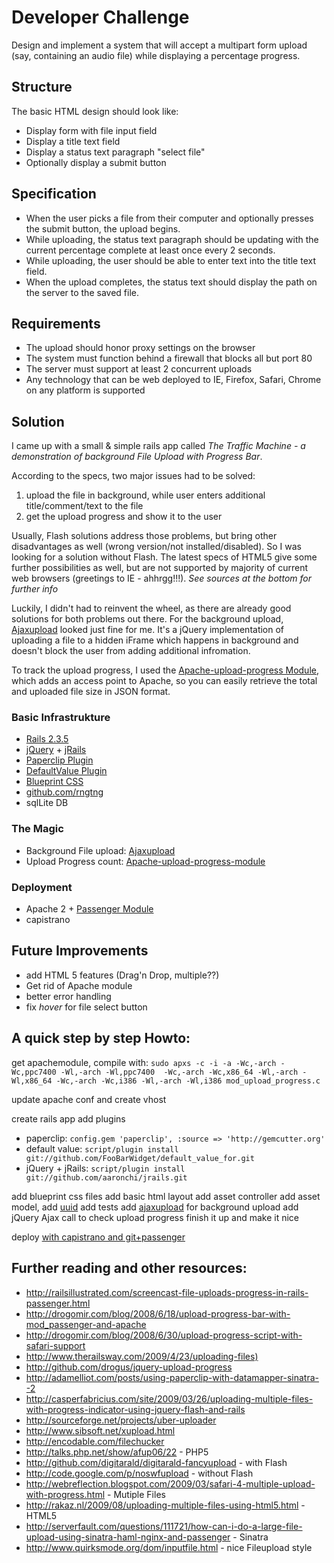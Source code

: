 # Developer Challenge

Design and implement a system that will accept a multipart form upload (say, containing an audio file) while displaying a percentage progress.

## Structure
The basic HTML design should look like:

* Display form with file input field
* Display a title text field
* Display a status text paragraph "select file"
* Optionally display a submit button

## Specification
* When the user picks a file from their computer and optionally presses the submit button, the upload begins.
* While uploading, the status text paragraph should be updating with the current percentage complete at least once every 2 seconds.
* While uploading, the user should be able to enter text into the title text field.
* When the upload completes, the status text should display the path on the server to the saved file.

##  Requirements
* The upload should honor proxy settings on the browser
* The system must function behind a firewall that blocks all but port 80
* The server must support at least 2 concurrent uploads
* Any technology that can be web deployed to IE, Firefox, Safari, Chrome on any platform is supported


## Solution
I came up with a small & simple rails app called *_The Traffic Machine_ - a demonstration of background File Upload with Progress Bar*.

According to the specs, two major issues had to be solved: 
1. upload the file in background, while user enters additional title/comment/text to the file
2. get the upload progress and show it to the user

Usually, Flash solutions address those problems, but bring other disadvantages as well (wrong version/not installed/disabled). So I was looking for a solution without Flash. The latest specs of HTML5 give some further possibilities as well, but are not supported by majority of current web browsers (greetings to IE - ahhrgg!!!). *See sources at the bottom for further info*

Luckily, I didn't had to reinvent the wheel, as there are already good solutions for both problems out there.  For the
background upload, [Ajaxupload](http://valums.com/ajax-upload/) looked just fine for me. It's a jQuery implementation
of uploading a file to a hidden iFrame which happens in background and doesn't block the user from adding additional infromation.

To track the upload progress, I used the [Apache-upload-progress Module](http://github.com/mpokrywka/apache-upload-progress-module),
which adds an access point to Apache, so you can easily retrieve the total and uploaded file size in JSON format.



### Basic Infrastrukture
* [Rails 2.3.5](http://rubyonrails.org/)
* [jQuery](http://railscasts.com/episodes/136-jquery) + [jRails](http://github.com/aaronchi/jrails)
* [Paperclip Plugin](http://github.com/thoughtbot/paperclip)
* [DefaultValue Plugin](http://blog.phusion.nl/2008/10/03/47/)
* [Blueprint CSS](http://blueprintcss.org/)
* [github.com/rngtng](http://github.com/rngtng/FileUploadProgress) 
* sqlLite DB


### The Magic
* Background File upload: [Ajaxupload](http://valums.com/ajax-upload/) 
* Upload Progress count: [Apache-upload-progress-module](http://github.com/mpokrywka/apache-upload-progress-module)


### Deployment
* Apache 2 + [Passenger Module](http://www.modrails.com/)
* capistrano


## Future Improvements
* add HTML 5 features (Drag'n Drop, multiple??)
* Get rid of Apache module
* better error handling
* fix *hover* for file select button


## A quick step by step Howto:

get apachemodule, compile with: 
`sudo apxs -c -i -a -Wc,-arch -Wc,ppc7400 -Wl,-arch -Wl,ppc7400  -Wc,-arch -Wc,x86_64 -Wl,-arch -Wl,x86_64 -Wc,-arch -Wc,i386 -Wl,-arch -Wl,i386 mod_upload_progress.c`

update apache conf and create vhost

create rails app
add plugins

  * paperclip:
     `config.gem 'paperclip', :source => 'http://gemcutter.org'`
  * default value: 
     `script/plugin install git://github.com/FooBarWidget/default_value_for.git`
  * jQuery + jRails:
      `script/plugin install git://github.com/aaronchi/jrails.git`
  
add blueprint css files
add basic html layout
add asset controller
add asset model, add [uuid](http://ariejan.net/2008/08/12/ruby-on-rails-uuid-as-your-activerecord-primary-key/)
add tests
add [ajaxupload](http://valums.com/ajax-upload/) for background upload
add jQuery Ajax call to check upload progress
finish it up and make it nice

deploy [with capistrano and git+passenger](http://www.zorched.net/2008/06/17/capistrano-deploy-with-git-and-passenger/) 


## Further reading and other resources:
* <http://railsillustrated.com/screencast-file-uploads-progress-in-rails-passenger.html>
* <http://drogomir.com/blog/2008/6/18/upload-progress-bar-with-mod_passenger-and-apache>
* <http://drogomir.com/blog/2008/6/30/upload-progress-script-with-safari-support>
* <http://www.therailsway.com/2009/4/23/uploading-files)>
* <http://github.com/drogus/jquery-upload-progress>
* <http://adamelliot.com/posts/using-paperclip-with-datamapper-sinatra--2>
* <http://casperfabricius.com/site/2009/03/26/uploading-multiple-files-with-progress-indicator-using-jquery-flash-and-rails>
* <http://sourceforge.net/projects/uber-uploader>
* <http://www.sibsoft.net/xupload.html>
* <http://encodable.com/filechucker>
* <http://talks.php.net/show/afup06/22> - PHP5
* <http://github.com/digitarald/digitarald-fancyupload> - with Flash
* <http://code.google.com/p/noswfupload> - without Flash
* <http://webreflection.blogspot.com/2009/03/safari-4-multiple-upload-with-progress.html> - Mutiple Files
* <http://rakaz.nl/2009/08/uploading-multiple-files-using-html5.html> - HTML5
* <http://serverfault.com/questions/111721/how-can-i-do-a-large-file-upload-using-sinatra-haml-nginx-and-passenger> - Sinatra
* <http://www.quirksmode.org/dom/inputfile.html> - nice Fileupload style

